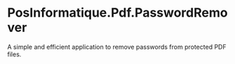 # PosInformatique.Pdf.PasswordRemover
A simple and efficient application to remove passwords from protected PDF files.

